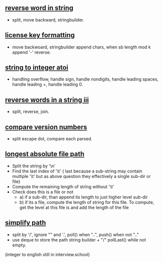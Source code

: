 
## [reverse word in string](https://leetcode.com/problems/reverse-words-in-a-string/) 
- split, move backward, stringbuilder. 

## [license key formatting](https://leetcode.com/problems/license-key-formatting/) 
- move backwoard, stringbuilder append chars, when sb length mod k append '-' reverse.

## [string to integer atoi](https://leetcode.com/problems/string-to-integer-atoi/) 
- handling overflow, handle sign, handle nondigits, handle leading spaces, handle leading +, handle leading 0.

## [reverse words in a string iii](https://leetcode.com/problems/reverse-words-in-a-string-iii/)
- split, reverse, join.

## [compare version numbers](https://leetcode.com/problems/compare-version-numbers/)
- split escape dot, compare each parsed.

## [longest absolute file path](https://leetcode.com/problems/longest-absolute-file-path/) 
- Split the string by '\n'
- Find the last index of '\t' { last because a sub-string may contain multiple '\t' but as above question they effectively a single sub-dir or file}
- Compute the remaining length of string without '\t'
- Check does this is a file or not
    - a) if a sub-dir, than append its length to just higher level sub-dir
    - b) if its a file, compute the length of string for this file. To compute, get the level at this file is and add the length of the file

## [simplify path](https://leetcode.com/problems/simplify-path/) 
- split by '/', ignore "" and '.', poll() when "..", push() when not ".." 
- use deque to store the path string builder + "/" pollLast() while not empty.

(integer to english still in interview.school)